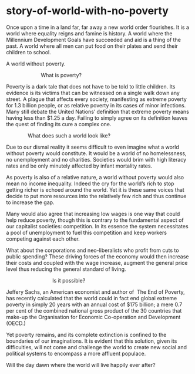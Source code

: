 # story-of-world-with-no-poverty

Once upon a time in a land far, far away a new world order flourishes. It is a world where equality reigns and famine is history. A world where the Millennium Development Goals have succeeded and aid is a thing of the past. A world where all men can put food on their plates and send their children to school.  


A world without poverty.


                        What is poverty? 



Poverty is a dark tale that does not have to be told to little children. Its evidence is its victims that can be witnessed on a single walk down any street. A plague that affects every society, manifesting as extreme poverty for 1.3 billion people, or as relative poverty in its cases of minor infections. Many still debate the United Nations’ definition that extreme poverty means having less than $1.25 a day. Failing to simply agree on its definition leaves the quest of finding its cure a complex one. 


               What does such a world look like? 



Due to our dismal reality it seems difficult to even imagine what a world without poverty would constitute. It would be a world of no homelessness, no unemployment and no charities. Societies would brim with high literacy rates and be only minutely affected by infant mortality rates.  


As poverty is also of a relative nature, a world without poverty would also mean no income inequality. Indeed the cry for the world’s rich to stop getting richer is echoed around the world. Yet it is these same voices that decide to put more resources into the relatively few rich and thus continue to increase the gap. 


Many would also agree that increasing low wages is one way that could help reduce poverty, though this is contrary to the fundamental aspect of our capitalist societies: competition. In its essence the system necessitates a pool of unemployment to fuel this competition and keep workers competing against each other. 

What about the corporations and neo-liberalists who profit from cuts to public spending? These driving forces of the economy would then increase their costs and coupled with the wage increase, augment the general price level thus reducing the general standard of living. 


                                Is it possible?  




Jeffery Sachs, an American economist and author of  The End of Poverty, has recently calculated that the world could in fact end global extreme poverty in simply 20 years with an annual cost of $175 billion; a mere 0.7 per cent of the combined national gross product of the 30 countries that make-up the Organisation for Economic Co-operation and Development (OECD.) 



Yet poverty remains, and its complete extinction is confined to the boundaries of our imaginations. It is evident that this solution, given its difficulties, will not come and challenge the world to create new social and political systems to encompass a more affluent populace.  

Will the day dawn where the world will live happily ever after?

